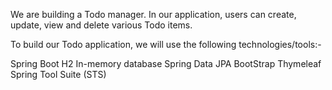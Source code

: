We are building a Todo manager. In our application, users can create, update, view and delete various Todo items.

To build our Todo application, we will use the following technologies/tools:-

Spring Boot
H2 In-memory database
Spring Data JPA
BootStrap
Thymeleaf
Spring Tool Suite (STS)